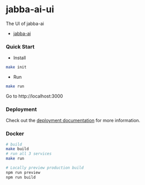 jabba-ai-ui
==============

The UI of jabba-ai

* [jabba-ai](https://github.com/Koubae/jabba-ai)


### Quick Start

*  Install

```bash
make init
```

* Run

```bash
make run
```

Go to http://localhost:3000


### Deployment

Check out the [deployment documentation](https://nuxt.com/docs/getting-started/deployment) for more information.


### Docker

```bash
# build
make build
# run all 3 services
make run 
```

```bash
# Locally preview production build
npm run preview
npm run build
```
